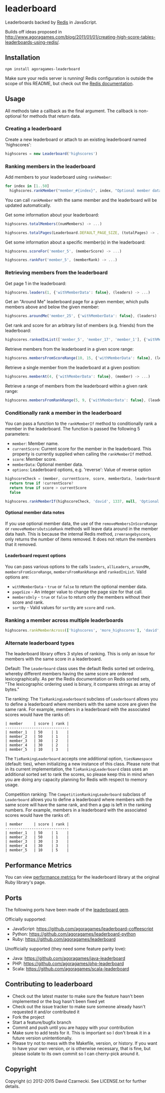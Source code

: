 # leaderboard

Leaderboards backed by [Redis](http://redis.io) in JavaScript.

Builds off ideas proposed in http://www.agoragames.com/blog/2011/01/01/creating-high-score-tables-leaderboards-using-redis/.

## Installation

`npm install agoragames-leaderboard`

Make sure your redis server is running! Redis configuration is outside the scope of this README, but
check out the [Redis documentation](http://redis.io/documentation).

## Usage

All methods take a callback as the final argument. The callback is non-optional for methods that return data.

### Creating a leaderboard

Create a new leaderboard or attach to an existing leaderboard named 'highscores':

```javascript
highscores = new Leaderboard('highscores')
```

### Ranking members in the leaderboard

Add members to your leaderboard using `rankMember`:

```javascript
for index in [1..50]
  highscores.rankMember("member_#{index}", index, "Optional member data for member #{index}", (reply) -> )
```

You can call `rankMember` with the same member and the leaderboard will be updated automatically.

Get some information about your leaderboard:

```javascript
highscores.totalMembers((numMembers) -> ...)

highscores.totalPages(Leaderboard.DEFAULT_PAGE_SIZE, (totalPages) -> ...)
```

Get some information about a specific member(s) in the leaderboard:

```javascript
highscores.scoreFor('member_5', (memberScore) -> ...)

highscores.rankFor('member_5', (memberRank) -> ...)
```

### Retrieving members from the leaderboard

Get page 1 in the leaderboard:

```javascript
highscores.leaders(1, {'withMemberData': false}, (leaders) -> ...)
```

Get an "Around Me" leaderboard page for a given member, which pulls members above and below the given member:

```javascript
highscores.aroundMe('member_25', {'withMemberData': false}, (leaders) -> ...)
```

Get rank and score for an arbitrary list of members (e.g. friends) from the leaderboard:

```javascript
highscores.rankedInList(['member_5', 'member_17', 'member_1'], {'withMemberData': false}, (leaders) -> ...)
```

Retrieve members from the leaderboard in a given score range:

```javascript
highscores.membersFromScoreRange(10, 15, {'withMemberData': false}, (leaders) -> ...)
```

Retrieve a single member from the leaderboard at a given position:

```javascript
highscores.memberAt(4, {'withMemberData': false}, (member) -> ...)
```

Retrieve a range of members from the leaderboard within a given rank range:

```javascript
highscores.membersFromRankRange(5, 9, {'withMemberData': false}, (leaders) -> ...)
```

### Conditionally rank a member in the leaderboard

You can pass a function to the `rankMemberIf` method to conditionally rank a member in the leaderboard. The function is passed the following 5 parameters:

* `member`: Member name.
* `currentScore`: Current score for the member in the leaderboard. This property is currently supplied when calling the `rankMemberIf` method.
* `score`: Member score.
* `memberData`: Optional member data.
* `options`: Leaderboard options, e.g. 'reverse': Value of reverse option

```javascript
highscoreCheck = (member, currentScore, score, memberData, leaderboardOptions) ->
  return true if !currentScore?
  return true if score > currentScore
  false

highscores.rankMemberIf(highscoreCheck, 'david', 1337, null, 'Optional member data', (reply) -> ...)
```

#### Optional member data notes

If you use optional member data, the use of the `removeMembersInScoreRange` or `removeMembersOutsideRank` methods
will leave data around in the member data hash. This is because the internal Redis method, `zremrangebyscore`,
only returns the number of items removed. It does not return the members that it removed.

#### Leaderboard request options

You can pass various options to the calls `leaders`, `allLeaders`, `aroundMe`, `membersFromScoreRange`, `membersFromRankRange` and `rankedInList`. Valid options are:

* `withMemberData` - `true` or `false` to return the optional member data.
* `pageSize` - An integer value to change the page size for that call.
* `membersOnly` - `true` or `false` to return only the members without their score and rank.
* `sortBy` - Valid values for `sortBy` are `score` and `rank`.

### Ranking a member across multiple leaderboards

```ruby
highscores.rankMemberAcross(['highscores', 'more_highscores'], 'david', 50000, { 'member_name': 'david' }, (reply) -> ...)
```

### Alternate leaderboard types

The leaderboard library offers 3 styles of ranking. This is only an issue for members with the same score in a leaderboard.

Default: The `Leaderboard` class uses the default Redis sorted set ordering, whereby different members having the same score are ordered lexicographically. As per the Redis documentation on Redis sorted sets, "The lexicographic ordering used is binary, it compares strings as array of bytes."

Tie ranking: The `TieRankingLeaderboard` subclass of `Leaderboard` allows you to define a leaderboard where members with the same score are given the same rank. For example, members in a leaderboard with the associated scores would have the ranks of:

```
| member     | score | rank |
-----------------------------
| member_1   | 50    | 1    |
| member_2   | 50    | 1    |
| member_3   | 30    | 2    |
| member_4   | 30    | 2    |
| member_5   | 10    | 3    |
```

The `TieRankingLeaderboard` accepts one additional option, `tiesNamespace` (default: ties), when initializing a new instance of this class. Please note that in its current implementation, the `TieRankingLeaderboard` class uses an additional sorted set to rank the scores, so please keep this in mind when you are doing any capacity planning for Redis with respect to memory usage.

Competition ranking: The `CompetitionRankingLeaderboard` subclass of `Leaderboard` allows you to define a leaderboard where members with the same score will have the same rank, and then a gap is left in the ranking numbers. For example, members in a leaderboard with the associated scores would have the ranks of:

```
| member     | score | rank |
-----------------------------
| member_1   | 50    | 1    |
| member_2   | 50    | 1    |
| member_3   | 30    | 3    |
| member_4   | 30    | 3    |
| member_5   | 10    | 5    |
```

## Performance Metrics

You can view [performance metrics](https://github.com/agoragames/leaderboard#performance-metrics) for the
leaderboard library at the original Ruby library's page.

## Ports

The following ports have been made of the [leaderboard gem](https://github.com/agoragames/leaderboard).

Officially supported:

* JavaScript: https://github.com/agoragames/leaderboard-coffeescript
* Python: https://github.com/agoragames/leaderboard-python
* Ruby: https://github.com/agoragames/leaderboard

Unofficially supported (they need some feature parity love):

* Java: https://github.com/agoragames/java-leaderboard
* PHP: https://github.com/agoragames/php-leaderboard
* Scala: https://github.com/agoragames/scala-leaderboard

## Contributing to leaderboard

* Check out the latest master to make sure the feature hasn't been implemented or the bug hasn't been fixed yet
* Check out the issue tracker to make sure someone already hasn't requested it and/or contributed it
* Fork the project
* Start a feature/bugfix branch
* Commit and push until you are happy with your contribution
* Make sure to add tests for it. This is important so I don't break it in a future version unintentionally.
* Please try not to mess with the Makefile, version, or history. If you want to have your own version, or is otherwise necessary, that is fine, but please isolate to its own commit so I can cherry-pick around it.

## Copyright

Copyright (c) 2012-2015 David Czarnecki. See LICENSE.txt for further details.
